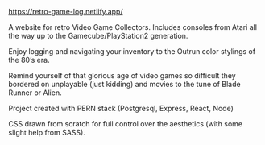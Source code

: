 https://retro-game-log.netlify.app/

A website for retro Video Game Collectors. 
Includes consoles from Atari all the way up to the Gamecube/PlayStation2 generation.

Enjoy logging and navigating your inventory to the Outrun color stylings of the 80’s era.

Remind yourself of that glorious age of video games so difficult they bordered on unplayable (just kidding) and movies to the tune of Blade Runner or Alien.

Project created with PERN stack (Postgresql, Express, React, Node)

CSS drawn from scratch for full control over the aesthetics (with some slight help from SASS).
